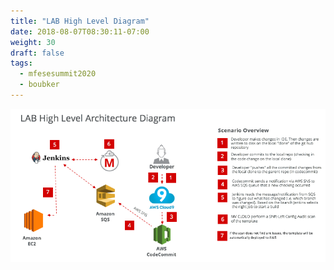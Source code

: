 ```yaml
---
title: "LAB High Level Diagram"
date: 2018-08-07T08:30:11-07:00
weight: 30
draft: false
tags:
  - mfesesummit2020
  - boubker
---
```


![Lab Diagram](/static/images/mfe/Lab_Diagram.png)
